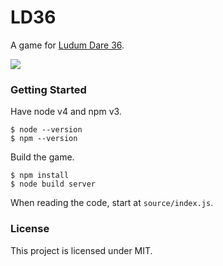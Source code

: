 # LD36 #

A game for [Ludum Dare 36](http://ludumdare.com).

![](http://i.imgur.com/wgHZg8J.gif)

### Getting Started ###

Have node v4 and npm v3.

    $ node --version
    $ npm --version

Build the game.

    $ npm install
    $ node build server

When reading the code, start at `source/index.js`.

### License ###

This project is licensed under MIT.
